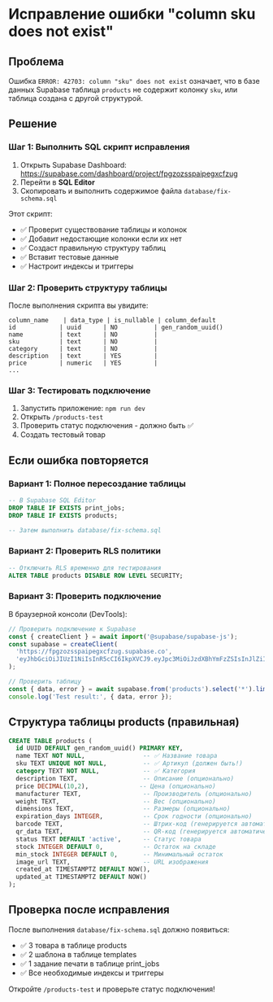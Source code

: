 # Исправление ошибки "column sku does not exist"

## Проблема

Ошибка `ERROR: 42703: column "sku" does not exist` означает, что в базе данных Supabase таблица
`products` не содержит колонку `sku`, или таблица создана с другой структурой.

## Решение

### Шаг 1: Выполнить SQL скрипт исправления

1. Открыть Supabase Dashboard: https://supabase.com/dashboard/project/fpgzozsspaipegxcfzug
2. Перейти в **SQL Editor**
3. Скопировать и выполнить содержимое файла `database/fix-schema.sql`

Этот скрипт:

- ✅ Проверит существование таблицы и колонок
- ✅ Добавит недостающие колонки если их нет
- ✅ Создаст правильную структуру таблиц
- ✅ Вставит тестовые данные
- ✅ Настроит индексы и триггеры

### Шаг 2: Проверить структуру таблицы

После выполнения скрипта вы увидите:

```
column_name    | data_type | is_nullable | column_default
id            | uuid      | NO          | gen_random_uuid()
name          | text      | NO          |
sku           | text      | NO          |
category      | text      | NO          |
description   | text      | YES         |
price         | numeric   | YES         |
...
```

### Шаг 3: Тестировать подключение

1. Запустить приложение: `npm run dev`
2. Открыть `/products-test`
3. Проверить статус подключения - должно быть ✅
4. Создать тестовый товар

## Если ошибка повторяется

### Вариант 1: Полное пересоздание таблицы

```sql
-- В Supabase SQL Editor
DROP TABLE IF EXISTS print_jobs;
DROP TABLE IF EXISTS products;

-- Затем выполнить database/fix-schema.sql
```

### Вариант 2: Проверить RLS политики

```sql
-- Отключить RLS временно для тестирования
ALTER TABLE products DISABLE ROW LEVEL SECURITY;
```

### Вариант 3: Проверить подключение

В браузерной консоли (DevTools):

```javascript
// Проверить подключение к Supabase
const { createClient } = await import('@supabase/supabase-js');
const supabase = createClient(
  'https://fpgzozsspaipegxcfzug.supabase.co',
  'eyJhbGciOiJIUzI1NiIsInR5cCI6IkpXVCJ9.eyJpc3MiOiJzdXBhYmFzZSIsInJlZiI6ImZwZ3pvenNzcGFpcGVneGNmenVnIiwicm9sZSI6ImFub24iLCJpYXQiOjE3NTQxNTYxNDYsImV4cCI6MjA2OTczMjE0Nn0.BNvvF-GjQ4I6Q2O9A4haE4uB_8u6TzmtRytHI-WBIaU'
);

// Проверить таблицу
const { data, error } = await supabase.from('products').select('*').limit(1);
console.log('Test result:', { data, error });
```

## Структура таблицы products (правильная)

```sql
CREATE TABLE products (
  id UUID DEFAULT gen_random_uuid() PRIMARY KEY,
  name TEXT NOT NULL,                -- ✅ Название товара
  sku TEXT UNIQUE NOT NULL,          -- ✅ Артикул (должен быть!)
  category TEXT NOT NULL,            -- ✅ Категория
  description TEXT,                  -- Описание (опционально)
  price DECIMAL(10,2),              -- Цена (опционально)
  manufacturer TEXT,                 -- Производитель (опционально)
  weight TEXT,                       -- Вес (опционально)
  dimensions TEXT,                   -- Размеры (опционально)
  expiration_days INTEGER,           -- Срок годности (опционально)
  barcode TEXT,                      -- Штрих-код (генерируется автоматически)
  qr_data TEXT,                      -- QR-код (генерируется автоматически)
  status TEXT DEFAULT 'active',      -- Статус товара
  stock INTEGER DEFAULT 0,           -- Остаток на складе
  min_stock INTEGER DEFAULT 0,       -- Минимальный остаток
  image_url TEXT,                    -- URL изображения
  created_at TIMESTAMPTZ DEFAULT NOW(),
  updated_at TIMESTAMPTZ DEFAULT NOW()
);
```

## Проверка после исправления

После выполнения `database/fix-schema.sql` должно появиться:

- ✅ 3 товара в таблице products
- ✅ 2 шаблона в таблице templates
- ✅ 1 задание печати в таблице print_jobs
- ✅ Все необходимые индексы и триггеры

Откройте `/products-test` и проверьте статус подключения!
